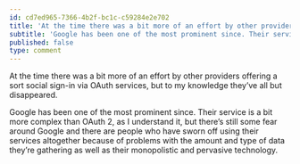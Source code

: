 ```yaml
---
id: cd7ed965-7366-4b2f-bc1c-c59284e2e702
title: 'At the time there was a bit more of an effort by other providers offering a sort social sign-in via…'
subtitle: 'Google has been one of the most prominent since. Their service is a bit more complex than OAuth 2, as I understand it, but there’s still…'
published: false
type: comment
---
```




At the time there was a bit more of an effort by other providers offering a sort social sign-in via OAuth services, but to my knowledge they’ve all but disappeared.

Google has been one of the most prominent since. Their service is a bit more complex than OAuth 2, as I understand it, but there’s still some fear around Google and there are people who have sworn off using their services altogether because of problems with the amount and type of data they’re gathering as well as their monopolistic and pervasive technology.

